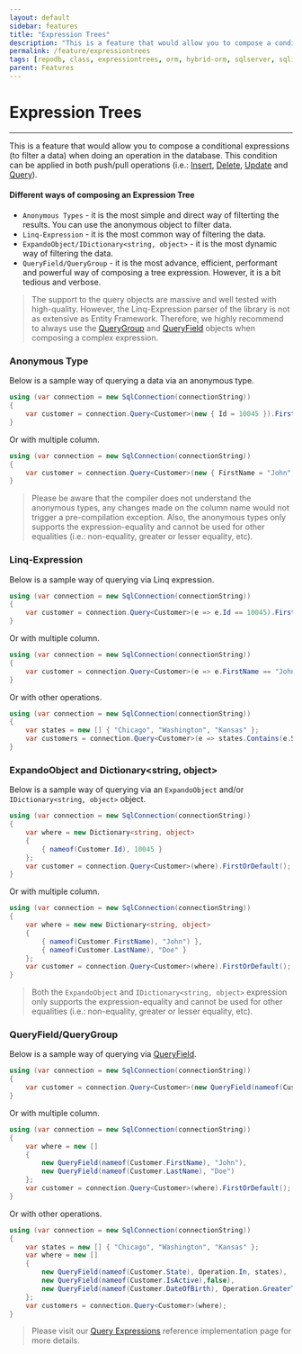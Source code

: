 ```yaml
---
layout: default
sidebar: features
title: "Expression Trees"
description: "This is a feature that would allow you to compose a conditional expressions (to filter a data) when doing an operation in the database."
permalink: /feature/expressiontrees
tags: [repodb, class, expressiontrees, orm, hybrid-orm, sqlserver, sqlite, mysql, postgresql]
parent: Features
---
```


# Expression Trees

---

This is a feature that would allow you to compose a conditional expressions (to filter a data) when doing an operation in the database. This condition can be applied in both push/pull operations (i.e.: [Insert](/operation/insert), [Delete](/operation/delete), [Update](/operation/update) and [Query](/opereration/query)).

#### Different ways of composing an Expression Tree

- `Anonymous Types` - it is the most simple and direct way of filterting the results. You can use the anonymous object to filter data.
- `Linq-Expression` - it is the most common way of filtering the data.
- `ExpandoObject/IDictionary<string, object>` - it is the most dynamic way of filtering the data.
- `QueryField/QueryGroup` - it is the most advance, efficient, performant and powerful way of composing a tree expression. However, it is a bit tedious and verbose.

> The support to the query objects are massive and well tested with high-quality. However, the Linq-Expression parser of the library is not as extensive as Entity Framework. Therefore, we highly recommend to always use the [QueryGroup](/class/querygroup) and [QueryField](/class/queryfield) objects when composing a complex expression.

### Anonymous Type

Below is a sample way of querying a data via an anonymous type. 

```csharp
using (var connection = new SqlConnection(connectionString))
{
    var customer = connection.Query<Customer>(new { Id = 10045 }).FirstOrDefault();
}
```

Or with multiple column.

```csharp
using (var connection = new SqlConnection(connectionString))
{
    var customer = connection.Query<Customer>(new { FirstName = "John", LastName = "Doe" }).FirstOrDefault();
}
```

> Please be aware that the compiler does not understand the anonymous types, any changes made on the column name would not trigger a pre-compilation exception. Also, the anonymous types only supports the expression-equality and cannot be used for other equalities (i.e.: non-equality, greater or lesser equality, etc).

### Linq-Expression

Below is a sample way of querying via Linq expression. 

```csharp
using (var connection = new SqlConnection(connectionString))
{
    var customer = connection.Query<Customer>(e => e.Id == 10045).FirstOrDefault();
}
```

Or with multiple column.

```csharp
using (var connection = new SqlConnection(connectionString))
{
    var customer = connection.Query<Customer>(e => e.FirstName == "John" && e.LastName == "Doe" }).FirstOrDefault();
}
```

Or with other operations.

```csharp
using (var connection = new SqlConnection(connectionString))
{
    var states = new [] { "Chicago", "Washington", "Kansas" };
    var customers = connection.Query<Customer>(e => states.Contains(e.State) && e.IsActive == false && e.DateOfBirth >= DateTime.Parse("1970-01-01") });
}
```

### ExpandoObject and Dictionary<string, object>

Below is a sample way of querying via an `ExpandoObject` and/or `IDictionary<string, object>` object. 

```csharp
using (var connection = new SqlConnection(connectionString))
{
    var where = new Dictionary<string, object>
    {
        { nameof(Customer.Id), 10045 }
    };
    var customer = connection.Query<Customer>(where).FirstOrDefault();
}
```

Or with multiple column.

```csharp
using (var connection = new SqlConnection(connectionString))
{
    var where = new new Dictionary<string, object>
    {
        { nameof(Customer.FirstName), "John") },
        { nameof(Customer.LastName), "Doe" }
    };
    var customer = connection.Query<Customer>(where).FirstOrDefault();
}
```

> Both the `ExpandoObject` and `IDictionary<string, object>` expression only supports the expression-equality and cannot be used for other equalities (i.e.: non-equality, greater or lesser equality, etc).

### QueryField/QueryGroup

Below is a sample way of querying via [QueryField](/class/queryfield). 

```csharp
using (var connection = new SqlConnection(connectionString))
{
    var customer = connection.Query<Customer>(new QueryField(nameof(Customer.Id), 10045)).FirstOrDefault();
}
```

Or with multiple column.

```csharp
using (var connection = new SqlConnection(connectionString))
{
    var where = new []
    {
        new QueryField(nameof(Customer.FirstName), "John"),
        new QueryField(nameof(Customer.LastName), "Doe")
    };
    var customer = connection.Query<Customer>(where).FirstOrDefault();
}
```

Or with other operations.

```csharp
using (var connection = new SqlConnection(connectionString))
{
    var states = new [] { "Chicago", "Washington", "Kansas" };
    var where = new []
    {
        new QueryField(nameof(Customer.State), Operation.In, states),
        new QueryField(nameof(Customer.IsActive),false),
        new QueryField(nameof(Customer.DateOfBirth), Operation.GreaterThanOrEqual, DateTime.Parse("1970-01-01"))
    };
    var customers = connection.Query<Customer>(where);
}
```

> Please visit our [Query Expressions](/reference/queryexpressions) reference implementation page for more details.
